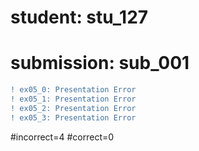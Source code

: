 # student: stu_127
# submission: sub_001

```diff
! ex05_0: Presentation Error
! ex05_1: Presentation Error
! ex05_2: Presentation Error
! ex05_3: Presentation Error
```
#incorrect=4
#correct=0
